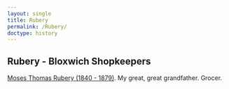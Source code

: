 ```yaml
---
layout: single
title: Rubery
permalink: /Rubery/
doctype: history
---
```

## Rubery - Bloxwich Shopkeepers

<a href="/rubery/Moses-Thomas-Rubery-Confirming-A-Family-Story"> Moses Thomas Rubery (1840 - 1879)</a>. My great, great grandfather. Grocer.
